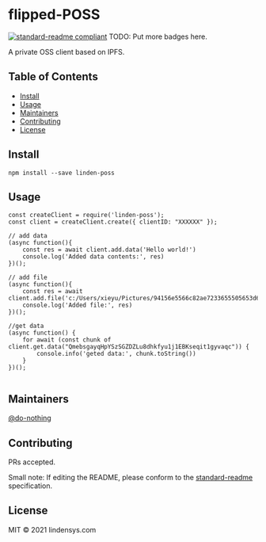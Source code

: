 # flipped-POSS

[![standard-readme compliant](https://img.shields.io/badge/standard--readme-OK-green.svg?style=flat-square)](https://github.com/RichardLitt/standard-readme)
TODO: Put more badges here.

A private OSS client based on IPFS.

## Table of Contents

- [Install](#install)
- [Usage](#usage)
- [Maintainers](#maintainers)
- [Contributing](#contributing)
- [License](#license)

## Install

```
npm install --save linden-poss

```

## Usage

```
const createClient = require('linden-poss');
const client = createClient.create({ clientID: "XXXXXX" });

// add data
(async function(){
    const res = await client.add.data('Hello world!')
    console.log('Added data contents:', res)
})();

// add file
(async function(){
    const res = await client.add.file('c:/Users/xieyu/Pictures/94156e5566c82ae7233655505653d674.mp4')
    console.log('Added file:', res)
})();

//get data
(async function() {
    for await (const chunk of client.get.data("QmebsgayqHpYSzSGZDZLu8dhkfyu1j1EBKseqit1gyvaqc")) {
        console.info('geted data:', chunk.toString())
    }
})();


```

## Maintainers

[@do-nothing](https://github.com/do-nothing)

## Contributing

PRs accepted.

Small note: If editing the README, please conform to the [standard-readme](https://github.com/RichardLitt/standard-readme) specification.

## License

MIT © 2021 lindensys.com
